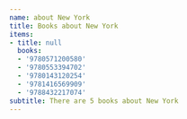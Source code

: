 ```yaml
---
name: about New York
title: Books about New York
items:
- title: null
  books:
  - '9780571200580'
  - '9780553394702'
  - '9780143120254'
  - '9781416569909'
  - '9788432217074'
subtitle: There are 5 books about New York
---
```


